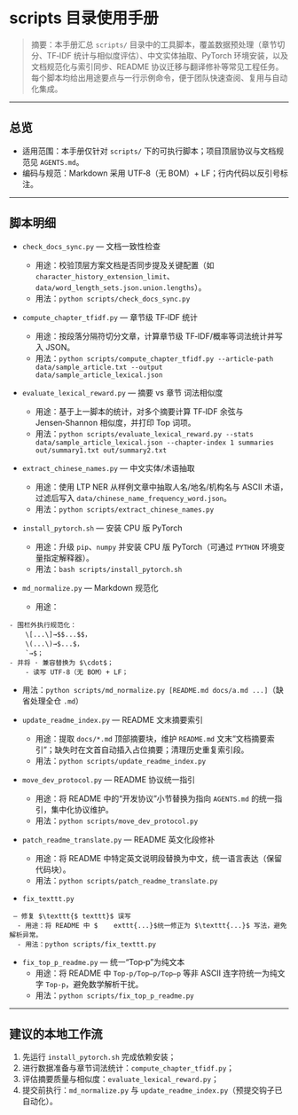 # scripts 目录使用手册

> 摘要：本手册汇总 `scripts/` 目录中的工具脚本，覆盖数据预处理（章节切分、TF‑IDF 统计与相似度评估）、中文实体抽取、PyTorch 环境安装，以及文档规范化与索引同步、README 协议迁移与翻译修补等常见工程任务。每个脚本均给出用途要点与一行示例命令，便于团队快速查阅、复用与自动化集成。

---

## 总览

- 适用范围：本手册仅针对 `scripts/` 下的可执行脚本；项目顶层协议与文档规范见 `AGENTS.md`。
- 编码与规范：Markdown 采用 UTF‑8（无 BOM）+ LF；行内代码以反引号标注。

---

## 脚本明细

- `check_docs_sync.py` — 文档一致性检查
  - 用途：校验顶层方案文档是否同步提及关键配置（如 `character_history_extension_limit`、`data/word_length_sets.json.union.lengths`）。
  - 用法：`python scripts/check_docs_sync.py`

- `compute_chapter_tfidf.py` — 章节级 TF‑IDF 统计
  - 用途：按段落分隔符切分文章，计算章节级 TF‑IDF/概率等词法统计并写入 JSON。
  - 用法：`python scripts/compute_chapter_tfidf.py --article-path data/sample_article.txt --output data/sample_article_lexical.json`

- `evaluate_lexical_reward.py` — 摘要 vs 章节 词法相似度
  - 用途：基于上一脚本的统计，对多个摘要计算 TF‑IDF 余弦与 Jensen‑Shannon 相似度，并打印 Top 词项。
  - 用法：`python scripts/evaluate_lexical_reward.py --stats data/sample_article_lexical.json --chapter-index 1 summaries out/summary1.txt out/summary2.txt`

- `extract_chinese_names.py` — 中文实体/术语抽取
  - 用途：使用 LTP NER 从样例文章中抽取人名/地名/机构名与 ASCII 术语，过滤后写入 `data/chinese_name_frequency_word.json`。
  - 用法：`python scripts/extract_chinese_names.py`

- `install_pytorch.sh` — 安装 CPU 版 PyTorch
  - 用途：升级 `pip`、`numpy` 并安装 CPU 版 PyTorch（可通过 `PYTHON` 环境变量指定解释器）。
  - 用法：`bash scripts/install_pytorch.sh`

- `md_normalize.py` — Markdown 规范化
  - 用途：
```
- 围栏外执行规范化：
    \[...\]→$$...$$，
    \(...\)→$...$，
    `→$；
- 并将 · 兼容替换为 $\cdot$；
    - 读写 UTF‑8（无 BOM）+ LF；
```
  - 用法：`python scripts/md_normalize.py [README.md docs/a.md ...]`（缺省处理全仓 `.md`）

- `update_readme_index.py` — README 文末摘要索引
  - 用途：提取 `docs/*.md` 顶部摘要块，维护 `README.md` 文末“文档摘要索引”；缺失时在文首自动插入占位摘要；清理历史重复索引段。
  - 用法：`python scripts/update_readme_index.py`

- `move_dev_protocol.py` — README 协议统一指引
  - 用途：将 README 中的“开发协议”小节替换为指向 `AGENTS.md` 的统一指引，集中化协议维护。
  - 用法：`python scripts/move_dev_protocol.py`

- `patch_readme_translate.py` — README 英文化段修补
  - 用途：将 README 中特定英文说明段替换为中文，统一语言表达（保留代码块）。
  - 用法：`python scripts/patch_readme_translate.py`

- `fix_texttt.py`
```
 — 修复 $\texttt{$ texttt}$ 误写
  - 用途：将 README 中 $    exttt{...}$统一修正为 $\texttt{...}$ 写法，避免解析异常。
  - 用法：python scripts/fix_texttt.py
```



- `fix_top_p_readme.py` — 统一“Top‑p”为纯文本
  - 用途：将 README 中 `Top‑p/Top–p/Top‒p` 等非 ASCII 连字符统一为纯文字 `Top-p`，避免数学解析干扰。
  - 用法：`python scripts/fix_top_p_readme.py`

---

## 建议的本地工作流

1) 先运行 `install_pytorch.sh` 完成依赖安装；
2) 进行数据准备与章节词法统计：`compute_chapter_tfidf.py`；
3) 评估摘要质量与相似度：`evaluate_lexical_reward.py`；
4) 提交前执行：`md_normalize.py` 与 `update_readme_index.py`（预提交钩子已自动化）。
